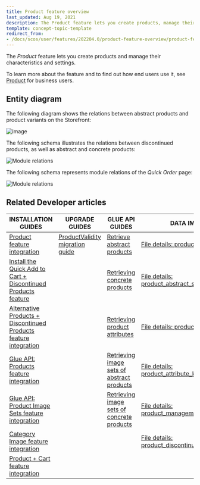 ```yaml
---
title: Product feature overview
last_updated: Aug 19, 2021
description: The Product feature lets you create products, manage their characteristics and settings.
template: concept-topic-template
redirect_from:
- /docs/scos/user/features/202204.0/product-feature-overview/product-feature-overview.html
---
```


The _Product_ feature lets you create products and manage their characteristics and settings.

To learn more about the feature and to find out how end users use it, see [Product](/docs/scos/user/features/{{page.version}}/product-feature-overview/product-feature-overview.html) for business users.


## Entity diagram

The following diagram shows the relations between abstract products and product variants on the Storefront:

<div class="width-100">

![image](https://spryker.s3.eu-central-1.amazonaws.com/docs/Features/Product+Management/Product+Abstraction/product-abstraction.png)

</div>

The following schema illustrates the relations between discontinued products, as well as abstract and concrete products:

<div class="width-100">

![Module relations](https://spryker.s3.eu-central-1.amazonaws.com/docs/Features/Product+Management/Discontinued+Products/Discontinued+Products+Feature+Overview/discontinued-schema.png)

</div>


The following schema represents module relations of the _Quick Order_ page:

<div class="width-100">

![Module relations](https://spryker.s3.eu-central-1.amazonaws.com/docs/Features/Search+and+Filter/Search+Widget+for+Concrete+Products+Overview/module-relations.png)

</div>

## Related Developer articles

| INSTALLATION GUIDES | UPGRADE GUIDES | GLUE API GUIDES | DATA IMPORT |
|---|---|---|---|
| [Product feature integration](/docs/scos/dev/feature-integration-guides/{{page.version}}/product-feature-integration.html) | [ProductValidity migration guide](/docs/scos/dev/module-migration-guides/migration-guide-productvalidity.html) | [Retrieve abstract products](/docs/marketplace/dev/glue-api-guides/{{page.version}}/abstract-products/retrieving-abstract-products.html) | [File details: product_abstract.csv](/docs/scos/dev/data-import/{{page.version}}/data-import-categories/catalog-setup/products/file-details-product-abstract.csv.html) |
| [Install the Quick Add to Cart + Discontinued Products feature](/docs/pbc/all/cart-and-checkout/install-and-upgrade/install-features/install-the-quick-add-to-cart-discontinued-products-feature.html) |  | [Retrieving concrete products](/docs/marketplace/dev/glue-api-guides/{{page.version}}/concrete-products/retrieving-concrete-products.html) | [File details: product_abstract_store.csv](/docs/scos/dev/data-import/{{page.version}}/data-import-categories/catalog-setup/products/file-details-product-abstract-store.csv.html) |
| [Alternative Products + Discontinued Products feature integration](/docs/pbc/all/product-information-management/{{page.version}}/install-and-upgrade/install-features/integrate-the-alternative-products-discontinued-products-feature.html) |  | [Retrieving product attributes](/docs/scos/dev/glue-api-guides/{{page.version}}/managing-products/retrieving-product-attributes.html) | [File details: product_concrete.csv](/docs/pbc/all/product-information-management/{{page.version}}/import-and-export-data/products-data-import/file-details-product-concrete.csv.html) |
| [Glue API: Products feature integration](/docs/scos/dev/feature-integration-guides/{{page.version}}/glue-api/glue-api-product-feature-integration.html) |  | [Retrieving image sets of abstract products](/docs/scos/dev/glue-api-guides/{{page.version}}/managing-products/abstract-products/retrieving-image-sets-of-abstract-products.html) | [File details: product_attribute_key.csv](/docs/scos/dev/data-import/{{page.version}}/data-import-categories/catalog-setup/products/file-details-product-attribute-key.csv.html) |
| [Glue API: Product Image Sets feature integration](/docs/scos/dev/feature-integration-guides/{{page.version}}/glue-api/glue-api-product-image-sets-feature-integration.html) |  | [Retrieving image sets of concrete products](/docs/scos/dev/glue-api-guides/{{page.version}}/managing-products/concrete-products/retrieving-image-sets-of-concrete-products.html) | [File details: product_management_attribute.csv](/docs/scos/dev/data-import/{{page.version}}/data-import-categories/catalog-setup/products/file-details-product-management-attribute.csv.html) |
| [Category Image feature integration](/docs/scos/dev/feature-integration-guides/{{page.version}}/category-image-feature-integration.html) |  |  | [File details: product_discontinued.csv](/docs/scos/dev/data-import/{{page.version}}/data-import-categories/merchandising-setup/product-merchandising/file-details-product-discontinued.csv.html) |
| [Product + Cart feature integration](/docs/scos/dev/feature-integration-guides/{{page.version}}/product-cart-feature-integration.html) |  |  |  |
